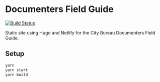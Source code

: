# Documenters Field Guide

[![Build Status](https://travis-ci.org/City-Bureau/field-guide.svg?branch=master)](https://travis-ci.org/City-Bureau/field-guide)

Static site using Hugo and Netlify for the City Bureau Documenters Field Guide.

## Setup

```bash
yarn
yarn start
yarn build
```
